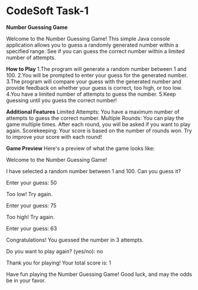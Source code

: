 # CodeSoft Task-1 
**Number Guessing Game**

Welcome to the Number Guessing Game! This simple Java console application allows you to guess a randomly generated number within a specified range. See if you can guess the correct number within a limited number of attempts.

**How to Play**
1.The program will generate a random number between 1 and 100.
2.You will be prompted to enter your guess for the generated number.
3.The program will compare your guess with the generated number and provide feedback on whether your guess is correct, too high, or too low.
4.You have a limited number of attempts to guess the number.
5.Keep guessing until you guess the correct number!

**Additional Features**
Limited Attempts: You have a maximum number of attempts to guess the correct number.
Multiple Rounds: You can play the game multiple times. After each round, you will be asked if you want to play again.
Scorekeeping: Your score is based on the number of rounds won. Try to improve your score with each round!

**Game Preview**
Here's a preview of what the game looks like:

Welcome to the Number Guessing Game!

I have selected a random number between 1 and 100. Can you guess it?

Enter your guess: 50

Too low! Try again.

Enter your guess: 75

Too high! Try again.

Enter your guess: 63

Congratulations! You guessed the number in 3 attempts.

Do you want to play again? (yes/no): no

Thank you for playing! Your total score is: 1

Have fun playing the Number Guessing Game! Good luck, and may the odds be in your favor.
